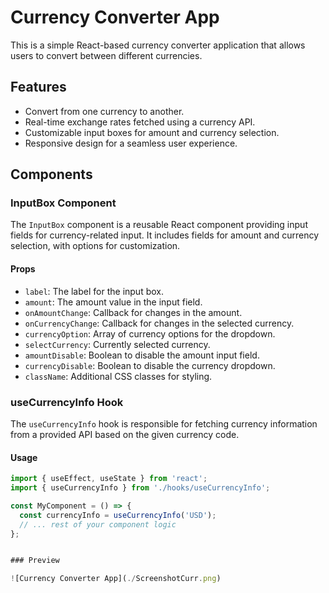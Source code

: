 # Currency Converter App

This is a simple React-based currency converter application that allows users to convert between different currencies.

## Features

- Convert from one currency to another.
- Real-time exchange rates fetched using a currency API.
- Customizable input boxes for amount and currency selection.
- Responsive design for a seamless user experience.

## Components

### InputBox Component

The `InputBox` component is a reusable React component providing input fields for currency-related input. It includes fields for amount and currency selection, with options for customization.

#### Props

- `label`: The label for the input box.
- `amount`: The amount value in the input field.
- `onAmountChange`: Callback for changes in the amount.
- `onCurrencyChange`: Callback for changes in the selected currency.
- `currencyOption`: Array of currency options for the dropdown.
- `selectCurrency`: Currently selected currency.
- `amountDisable`: Boolean to disable the amount input field.
- `currencyDisable`: Boolean to disable the currency dropdown.
- `className`: Additional CSS classes for styling.

### useCurrencyInfo Hook

The `useCurrencyInfo` hook is responsible for fetching currency information from a provided API based on the given currency code.

#### Usage

```jsx
import { useEffect, useState } from 'react';
import { useCurrencyInfo } from './hooks/useCurrencyInfo';

const MyComponent = () => {
  const currencyInfo = useCurrencyInfo('USD');
  // ... rest of your component logic
};


### Preview

![Currency Converter App](./ScreenshotCurr.png)
